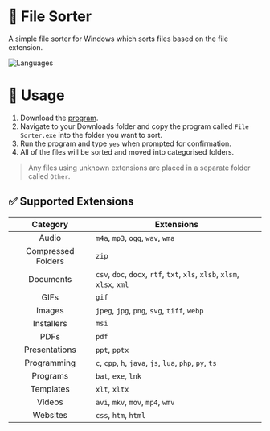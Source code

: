# 📂 File Sorter
A simple file sorter for Windows which sorts files based on the file extension.

![Languages](https://skillicons.dev/icons?i=py)

# 🧪 Usage
1. Download the [program](https://raw.githubusercontent.com/wdhdev/file-sorter/main/File%20Sorter.exe).
2. Navigate to your Downloads folder and copy the program called `File Sorter.exe` into the folder you want to sort.
3. Run the program and type `yes` when prompted for confirmation.
4. All of the files will be sorted and moved into categorised folders.

> Any files using unknown extensions are placed in a separate folder called `Other`.

## ✅ Supported Extensions
| Category | Extensions |
|:-:|-|
| Audio | `m4a`, `mp3`, `ogg`, `wav`, `wma` |
| Compressed Folders | `zip` |
| Documents | `csv`, `doc`, `docx`, `rtf`, `txt`, `xls`, `xlsb`, `xlsm`, `xlsx`, `xml` |
| GIFs | `gif` |
| Images | `jpeg`, `jpg`, `png`, `svg`, `tiff`, `webp` |
| Installers | `msi` |
| PDFs | `pdf` |
| Presentations | `ppt`, `pptx` |
| Programming | `c`, `cpp`, `h`, `java`, `js`, `lua`, `php`, `py`, `ts` |
| Programs | `bat`, `exe`, `lnk` |
| Templates | `xlt`, `xltx` |
| Videos | `avi`, `mkv`, `mov`, `mp4`, `wmv` |
| Websites | `css`, `htm`, `html` |
